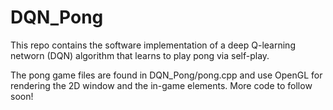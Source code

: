 # DQN_Pong

This repo contains the software implementation of a deep Q-learning networn (DQN) algorithm that learns to play pong via self-play. 

The pong game files are found in DQN_Pong/pong.cpp and use OpenGL for rendering the 2D window and the in-game elements. More code to follow soon!
